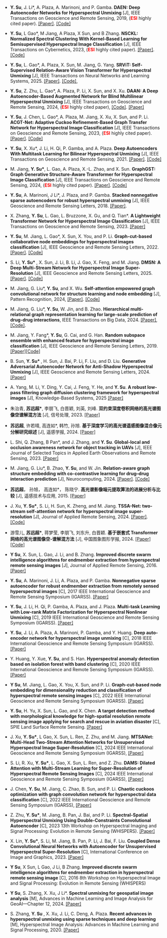 - <strong>Y.  Su</strong>, J. Li*, A. Plaza, A. Marinoni, and P. Gamba. <strong>DAEN: Deep Autoencoder Networks for Hyperspectral Unmixing</strong> [J],  IEEE Transactions on Geoscience and Remote Sensing, 2019, (<strong style="color:red;">ESI</strong> highly cited paper). [[Paper]](https://ieeexplore.ieee.org/document/8628241). [[Code]](https://github.com/yuanchaosu/TGRS-daen.)

- <strong>Y.  Su</strong>, L Gao*, M Jiang, A Plaza, X Sun, and B Zhang. <strong> NSCKL: Normalized Spectral Clustering With Kernel-Based Learning for Semisupervised Hyperspectral Image Classification</strong> [J],  IEEE Transactions on Cybernetics, 2023, (<strong style="color:red;">ESI</strong> highly cited paper). [[Paper]](https://ieeexplore.ieee.org/abstract/document/9954181). [[Code]](https://github.com/yuanchaosu/TCYB-nsckl.)

- <strong>Y.  Su</strong>,  L. Gao*, A. Plaza, X. Sun, M. Jiang, G. Yang. <strong>SRViT: Self-Supervised Relation-Aware Vision Transformer for Hyperspectral Unmixing</strong> [J],  IEEE Transactions on Neural Networks and Learning Systems, 2025. [[Paper]](https://ieeexplore.ieee.org/document/11021554). [[Code]](https://github.com/yuanchaosu/TNNLS-SRViT), 

- <strong>Y.  Su</strong>, Z. Zhu, L. Gao*, A. Plaza, P. Li, X. Sun, and X. Xu. <strong>DAAN: A Deep Autoencoder-Based Augmented Network for Blind Multilinear Hyperspectral Unmixing</strong> [J], IEEE Transactions on Geoscience and Remote Sensing, 2024, (<strong style="color:red;">ESI</strong> highly cited paper), [[Code]](https://github.com/yuanchaosu/TGRS-daan). [[Paper]](https://ieeexplore.ieee.org/document/10478947)

- <strong>Y.  Su</strong>,  J. Chen, L. Gao*, A. Plaza, M. Jiang, X. Xu, X. Sun, and P. Li. <strong>ACGT-Net: Adaptive Cuckoo Refinement-Based Graph Transfer Network for Hyperspectral Image Classification </strong>[J],  IEEE Transactions on Geoscience and Remote Sensing, 2023,  (<strong style="color:red;">ESI</strong> highly cited paper). [[Paper]](https://ieeexplore.ieee.org/document/10226236).  [[Code]](https://github.com/yuanchaosu/TGRS-acgt-net)

- <strong>Y. Su</strong>, X. Xu*, J. Li, H. Qi, P. Gamba, and A. Plaza. <strong>Deep Autoencoders With Multitask Learning for Bilinear Hyperspectral Unmixing</strong> [J], IEEE Transactions on Geoscience and Remote Sensing, 2021. [[Paper]](https://ieeexplore.ieee.org/document/9290391). [[Code]](https://github.com/yuanchaosu/TGRS-dmbu.)

- M. Jiang, <strong>Y. Su*</strong>, L. Gao, A. Plaza, X.-L. Zhao, and X. Sun. <strong>GraphGST: Graph Generative Structure-Aware Transformer for Hyperspectral Image Classification</strong> [J], IEEE Transactions on Geoscience and Remote Sensing, 2024, (<strong style="color:red;">ESI</strong> highly cited paper). [[Paper]](https://ieeexplore.ieee.org/abstract/document/10379176). [[Code]](https://github.com/yuanchaosu/TGRS-graphGST)

- <strong>Y. Su</strong>, A. Marinoni, J Li*, J. Plaza, and P. Gamba. <strong>Stacked nonnegative sparse autoencoders for robust hyperspectral unmixing</strong> [J], IEEE Geoscience and Remote Sensing Letters, 2018. [[Paper]](https://ieeexplore.ieee.org/abstract/document/8387431). 

- X. Zhang, <strong>Y. Su</strong>, L. Gao, L. Bruzzone, X. Gu, and Q. Tian*.  <strong> A Lightweight Transformer Network for Hyperspectral Image Classification</strong> [J], IEEE Transactions on Geoscience and Remote Sensing, 2023. [[Paper]](https://ieeexplore.ieee.org/abstract/document/10189879)

- <strong>Y. Su</strong>, M. Jiang, L. Gao*, X. Sun, X. You, and P. Li. <strong>Graph-cut-based collaborative node embeddings for hyperspectral images classification</strong> [J], IEEE Geoscience and Remote Sensing Letters, 2022. [[Paper]](https://ieeexplore.ieee.org/abstract/document/9801846). [[Code]](https://github.com/yuanchaosu/GRSL-gccne)

- S. Li,  <strong>Y. Su* </strong>, X. Sun, J. Li, B. Li, J. Gao, X. Feng, and M. Jiang.  <strong>DMSN: A Deep Multi-Stream Network for Hyperspectral Image Super-Resolution</strong> [J], IEEE Geoscience and Remote Sensing Letters, 2025. [[Paper]](https://ieeexplore.ieee.org/abstract/document/10843237). [[Code]](https://github.com/yuanchaosu/GRSL-dmsn)

- M. Jiang, G. Liu*, <strong>Y. Su</strong>, and X. Wu. <strong>Self-attention empowered graph convolutional network for structure learning and node embedding</strong> [J], Pattern Recognition, 2024, [[Paper]](https://www.sciencedirect.com/science/article/abs/pii/S0031320324002887).  [[Code]](https://github.com/mengyingjiang/GCN-SA)

- M. Jiang, G. Liu*, <strong>Y. Su</strong>, W. Jin, and B. Zhao. <strong>Hierarchical multi-relational graph representation learning for large-scale prediction of drug-drug interactions</strong>, IEEE Transactions on Big Data, 2024. [[Paper]](https://ieeexplore.ieee.org/abstract/document/10858423), [[Code]](https://github.com/mengyingjiang/HMGRL).

- M. Jiang, Y. Fang*, <strong>Y. Su</strong>, G. Cai, and G. Han. <strong>Random subspace ensemble with enhanced feature for hyperspectral image classification</strong> [J], IEEE Geoscience and Remote Sensing Letters, 2019. [[Paper]](https://ieeexplore.ieee.org/abstract/document/8887275)[[Code]](https://github.com/mengyingjiang/RSE-EF-indian)

- B. Sun,  <strong>Y. Su* </strong>, H. Sun, J. Bai, P. Li, F. Liu, and D. Liu.  <strong>Generative Adversarial Autoencoder Network for Anti-Shadow Hyperspectral Unmixing</strong> [J], IEEE Geoscience and Remote Sensing Letters, 2024. [[Paper]](https://ieeexplore.ieee.org/abstract/document/10533262)

- A. Yang, M. Li, Y. Ding, Y. Cai, J. Feng, Y. He, and <strong>Y. Su</strong>. <strong>A robust low-pass filtering graph diffusion clustering framework for hyperspectral images</strong>  [J], Knowledge-Based Systems, 2025 [[Paper]](https://www.sciencedirect.com/science/article/pii/S0950705125008287)

- 朱治青, <strong>苏远超*</strong>, 李朋飞, 白晋颖, 刘英, 刘峰. <strong>双约束深度卷积网络的高光谱图像空谱解混方法</strong> [J], 信号处理, 2023. [[Paper]](https://signal.ejournal.org.cn/article/doi/10.16798/j.issn.1003-0530.2023.01.013)

- <strong>苏远超</strong>, 许若晴, 高连如*, 韩竹, 孙旭. <strong>基于深度学习的高光谱遥感图像混合像元分解研究综述</strong> [J], 遥感学报, 2024. [[Paper]](https://www.ygxb.ac.cn/zh/article/doi/10.11834/jrs.20243165/)

- L. Shi, Q. Zhang, B Pan*, and J. Zhang, and <strong>Y. Su</strong>. <strong>Global-local and occlusion awareness network for object tracking in UAVs</strong> [J], IEEE Journal of Selected Topics in Applied Earth Observations and Remote Sensing, 2023. [[Paper]](https://ieeexplore.ieee.org/abstract/document/10227510)

- M. Jiang, G. Liu*, B. Zhao, <strong>Y. Su</strong>, and W. Jin.  <strong> Relation-aware graph structure embedding with co-contrastive learning for drug–drug interaction prediction</strong> [J], Neurocomputing, 2024. [[Paper]](https://www.sciencedirect.com/science/article/abs/pii/S0925231223013267). [[Code]](https://github.com/mengyingjiang/RaGSECo)

- <strong>苏远超</strong>， 孙旭， 高连如*， 陈晓宁. <strong>高光谱影像端元提取算法的进展分析与比较</strong> [J], 遥感技术与应用, 2015. [[Paper]](http://www.rsta.ac.cn/CN/10.11873/j.issn.1004-0323.2015.6.1195)

- J. Xu, <strong>Y. Su*</strong>, S. Li, H. Sun, K. Zheng, and M. Jiang. <strong>TSSA-Net: two-stream self-attention network for hyperspectral image super-resolution</strong> [J], Journal of Applied Remote Sensing, 2024. [[Paper]](https://www.spiedigitallibrary.org/journals/journal-of-applied-remote-sensing/volume-18/issue-4/042605/TSSA-Net--two-stream-self-attention-network-for-hyperspectral/10.1117/1.JRS.18.042605.short). [[Code]](https://github.com/JinJin12332131/Jars)

- 游雪儿,  <strong>苏远超*</strong>, 蒋梦莹, 李朋飞, 刘东升, 白晋颖. <strong>基于嵌套式 Transformer 网络的高光谱图像空-谱解混方法</strong> [J], 中国图象图形学报, 2024. [[Paper]](http://cjig.ijournals.cn/jig/ch/reader/view_abstract.aspx?file_no=230393&flag=1) [[Code]](https://github.com/yuanchaosu/JIG-detn)

- <strong>Y Su</strong>, X. Sun, L. Gao, J. Li, and B. Zhang. <strong>Improved discrete swarm intelligence algorithms for endmember extraction from hyperspectral remote sensing images</strong> [J], Journal of Applied Remote Sensing, 2016. [[Paper]](https://www.spiedigitallibrary.org/journals/Journal-of-Applied-Remote-Sensing/volume-10/issue-4/045018/Improved-discrete-swarm-intelligence-algorithms-for-endmember-extraction-from-hyperspectral/10.1117/1.JRS.10.045018.short)

- <strong>Y. Su</strong>, A. Marinoni, J. Li, A. Plaza, and P. Gamba. <strong>Nonnegative sparse autoencoder for robust endmember extraction from remotely sensed hyperspectral images</strong> [C], 2017 IEEE International Geoscience and Remote Sensing Symposium (IGARSS). [[Paper]](https://ieeexplore.ieee.org/abstract/document/8126930)

- <strong>Y. Su</strong>, J. Li, H. Qi, P. Gamba, A. Plaza, and J. Plaza. <strong>Multi-task Learning with Low-rank Matrix Factorization for Hyperspectral Nonlinear Unmixing</strong> [C], 2019 IEEE International Geoscience and Remote Sensing Symposium (IGARSS). [[Paper]](https://ieeexplore.ieee.org/abstract/document/8899343)

- <strong>Y. Su</strong>, J. Li, A. Plaza, A. Marinoni, P. Gamba, and Y. Huang. <strong>Deep auto-encoder network for hyperspectral image unmixing</strong> [C], 2018 IEEE International Geoscience and Remote Sensing Symposium (IGARSS). [[Paper]](https://ieeexplore.ieee.org/abstract/document/8519571)

- Y. Huang, Y. Xue, <strong>Y. Su</strong>, and S. Han.  <strong>Hyperspectral anomaly detection based on isolation forest with band clustering</strong> [C], 2020 IEEE International Geoscience and Remote Sensing Symposium (IGARSS). [[Paper]](https://ieeexplore.ieee.org/abstract/document/9323988)

- <strong>Y Su</strong>, M. Jiang, L. Gao, X. You, X. Sun, and P. Li. <strong>Graph-cut-based node embedding for dimensionality reduction and classification of hyperspectral remote sensing images</strong> [C], 2022 IEEE International Geoscience and Remote Sensing Symposium (IGARSS). [[Paper]](https://ieeexplore.ieee.org/abstract/document/9883902)

- <strong>Y. Su</strong>, H. Yu, X. Sun, L. Gao, and X. Chen. <strong>A target detection method with morphological knowledge for high-spatial resolution remote sensing image applying for search and rescue in aviation disaster</strong> [C], SPIE Land Surface Remote Sensing.  [[Paper]](https://www.spiedigitallibrary.org/conference-proceedings-of-spie/9260/926022/A-target-detection-method-with-morphological-knowledge-for-high-spatial/10.1117/12.2068709.short)

- J. Xu, <strong>Y. Su*</strong>, L Gao, X. Sun, L. Ren, Z. Zhu, and M. Jiang. <strong>MTSANet: Multi-Head Two-Stream Attention Networks for Unsupervised Hyperspectral Image Super-Resolution</strong> [C], 2024 IEEE International Geoscience and Remote Sensing Symposium (IGARSS), [[Paper]](https://ieeexplore.ieee.org/abstract/document/10641776)

- S. Li, R. Xu, <strong>Y. Su*</strong>, L. Gao, X. Sun, L. Ren, and Z. Zhu.  <strong> DAMS: Dilated Attention with Multi-Stream Learning for Super-Resolution of Hyperspectral Remote Sensing Images</strong> [C], 2024 IEEE International Geoscience and Remote Sensing Symposium (IGARSS), [[Paper]](https://ieeexplore.ieee.org/abstract/document/10642583)

- J. Chen, <strong>Y. Su</strong>, M. Jiang, C. Zhao, B. Sun, and P. Li. <strong>Chaotic cuckoos optimization with graph convolution network for hyperspectral data classification</strong> [C], 2022 IEEE International Geoscience and Remote Sensing Symposium (IGARSS), [[Paper]](https://ieeexplore.ieee.org/abstract/document/9884248)

- Z. Zhu, <strong>Y. Su*</strong>, M. Jiang, B. Pan, J. Bai, and P. Li. <strong>Spectral-Spatial Hyperspectral Unmixing Using Double-Constraints Convolutional Autoencoder</strong> [C], 2023 13th Workshop on Hyperspectral Imaging and Signal Processing: Evolution in Remote Sensing (WHISPERS). [[Paper]](https://ieeexplore.ieee.org/abstract/document/10430920)

- X. Lin, <strong>Y. Su*</strong>, S. Li, M. Jiang, B. Pan, P. Li, J. Bai, F. Liu. <strong>Coupled Dense Convolutional Neural Networks with Autoencoder for Unsupervised Hyperspectral Super-Resolution</strong> [C], International Conference on Image and Graphics, 2023. [[Paper]](https://link.springer.com/chapter/10.1007/978-3-031-46317-4_14)

- <strong>Y Su</strong>, X Sun, L Gao, J Li, B Zhang.  <strong>Improved discrete swarm intelligence algorithms for endmember extraction in hyperspectral remote sensing image</strong> [C], 2016 8th Workshop on Hyperspectral Image and Signal Processing: Evolution in Remote Sensing (WHISPERS)

- <strong>Y Su</strong>, S. Zhang, X. Xu, J Li*. <strong>Spectral unmixing for geospatial image analysis</strong> [M], Advances in Machine Learning and Image Analysis for GeoAI—Chapter 12, 2024. [[Paper]](https://www.sciencedirect.com/science/article/abs/pii/B9780443190773000171)

- S. Zhang,  <strong>Y. Su </strong>, X. Xu, J. Li, C. Deng, A. Plaza.  <strong>Recent advances in hyperspectral unmixing using sparse techniques and deep learning</strong> [M], Hyperspectral Image Analysis: Advances in Machine Learning and Signal Processing, 2020. [[Paper]](https://link.springer.com/chapter/10.1007/978-3-030-38617-7_13)


